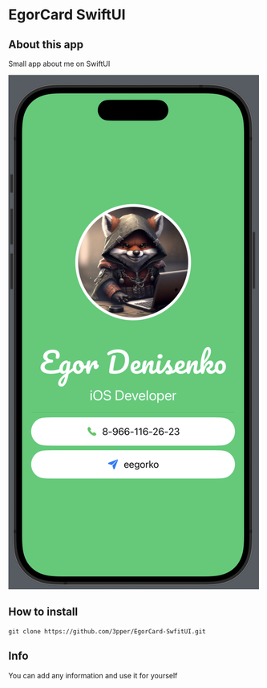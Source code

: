 # EgorCard SwiftUI

## About this app

Small app about me on SwiftUI

<img src="https://github.com/3pper/EgorCard-SwfitUI/blob/main/Documents/image.png" width="500">

## How to install 

```
git clone https://github.com/3pper/EgorCard-SwfitUI.git
```
## Info 

You can add any information and use it for yourself
